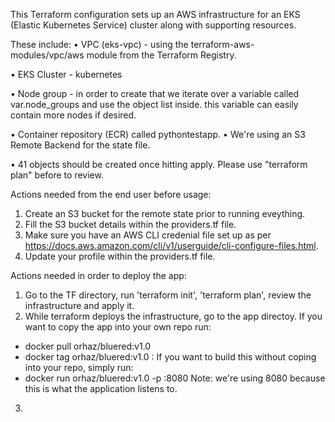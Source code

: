 This Terraform configuration sets up an AWS infrastructure for an EKS (Elastic Kubernetes Service) cluster along with supporting resources.

These include:
• VPC (eks-vpc) - using the terraform-aws-modules/vpc/aws module from the Terraform Registry.

• EKS Cluster - kubernetes

• Node group - in order to create that we iterate over a variable called var.node_groups and use the object list inside. this variable can easily contain more nodes if desired.

• Container repository (ECR) called pythontestapp.
• We're using an S3 Remote Backend for the state file.

• 41 objects should be created once hitting apply. Please use "terraform plan" before to review.


Actions needed from the end user before usage:

1. Create an S3 bucket for the remote state prior to running eveything.
2. Fill the S3 bucket details within the providers.tf file.
3. Make sure you have an AWS CLI credenial file set up as per https://docs.aws.amazon.com/cli/v1/userguide/cli-configure-files.html.
4. Update your profile within the providers.tf file.

Actions needed in order to deploy the app:

1. Go to the TF directory, run 'terraform init', 'terraform plan', review the infrastructure and apply it.
2. While terraform deploys the infrastructure, go to the app directoy. If you want to copy the app into your own repo run:
  - docker pull orhaz/bluered:v1.0
  - docker tag orhaz/bluered:v1.0 <target repo>:<target tag>
If you want to build this without coping into your repo, simply run:
  - docker run orhaz/bluered:v1.0 -p <local port>:8080
Note: we're using 8080 because this is what the application listens to.
3. 
